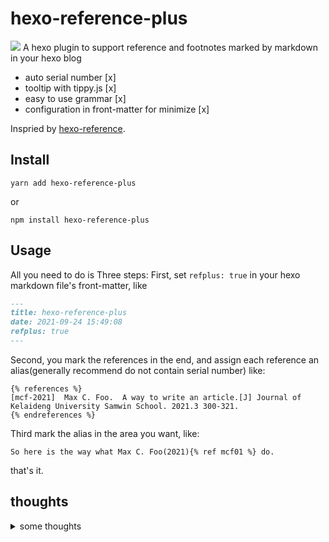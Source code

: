 # hexo-reference-plus
[![](https://z3.ax1x.com/2021/09/27/4gfIiD.gif)](https://imgtu.com/i/4gfIiD)
A hexo plugin to support reference and footnotes marked  by markdown in your hexo blog
- auto serial number [x]
- tooltip with tippy.js [x]
- easy to use  grammar [x]
- configuration in front-matter for minimize [x]


Inspried by [hexo-reference](https://github.com/kchen0x/hexo-reference).

## Install
```
yarn add hexo-reference-plus
```
or 
```
npm install hexo-reference-plus
```

## Usage
All you need to do is Three steps:
First, set `refplus: true` in your hexo markdown file's front-matter, like
```markdown
---
title: hexo-reference-plus
date: 2021-09-24 15:49:08
refplus: true
---
```

Second, you mark the references in the end, and assign each reference an alias(generally recommend do not contain serial number) like:
```
{% references %}
[mcf-2021]  Max C. Foo.  A way to write an article.[J] Journal of Kelaideng University Samwin School. 2021.3 300-321.
{% endreferences %}
```
Third mark the  alias in the area you want, like:
```
So here is the way what Max C. Foo(2021){% ref mcf01 %} do.
```
that's it.

## thoughts
<details>
<summary>some thoughts</summary>
In past the days, I always wrote posts in hexo quote some references by the markdown links grammar. But it's not an elegant way to do that: you need to manage the serial numbers and links to this or that, or any other things else.

Maybe are there some plugins which can help me optimize this process? In fact, I found hexo-reference above, but it's not all designed for me exactly. Also, there is still a serial numbers management problem. so I develop this plugin.

</details>